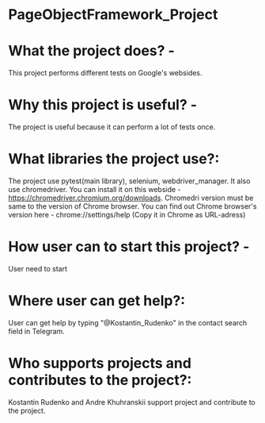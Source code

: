 # PageObjectFramework_Project
# What the project does? -
This project performs different tests on Google's websides.
# Why this project is useful? -
The project is useful because it can perform a lot of tests once.
# What libraries the project use?:
The project use pytest(main library), selenium, webdriver_manager. It also use chromedriver.
You can install it on this webside - https://chromedriver.chromium.org/downloads.
Chromedri version must be same to the version of Chrome browser. You can find out Chrome browser's version 
here - chrome://settings/help (Copy it in Chrome as URL-adress)
# How user can to start this project? -
User need to start
# Where user can get help?:
User can get help by typing "@Kostantin_Rudenko" in the contact search field in Telegram.
# Who supports projects and contributes to the project?:
Kostantin Rudenko and Andre Khuhranskii support project and contribute to the project.
